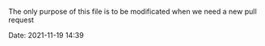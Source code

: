 The only purpose of this file is to be modificated when we need a new pull request

Date: 2021-11-19 14:39
